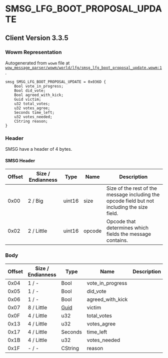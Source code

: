 # SMSG_LFG_BOOT_PROPOSAL_UPDATE

## Client Version 3.3.5

### Wowm Representation

Autogenerated from `wowm` file at [`wow_message_parser/wowm/world/lfg/smsg_lfg_boot_proposal_update.wowm:1`](https://github.com/gtker/wow_messages/tree/main/wow_message_parser/wowm/world/lfg/smsg_lfg_boot_proposal_update.wowm#L1).
```rust,ignore
smsg SMSG_LFG_BOOT_PROPOSAL_UPDATE = 0x036D {
    Bool vote_in_progress;
    Bool did_vote;
    Bool agreed_with_kick;
    Guid victim;
    u32 total_votes;
    u32 votes_agree;
    Seconds time_left;
    u32 votes_needed;
    CString reason;
}
```
### Header

SMSG have a header of 4 bytes.

#### SMSG Header

| Offset | Size / Endianness | Type   | Name   | Description |
| ------ | ----------------- | ------ | ------ | ----------- |
| 0x00   | 2 / Big           | uint16 | size   | Size of the rest of the message including the opcode field but not including the size field.|
| 0x02   | 2 / Little        | uint16 | opcode | Opcode that determines which fields the message contains.|

### Body

| Offset | Size / Endianness | Type | Name | Description | Comment |
| ------ | ----------------- | ---- | ---- | ----------- | ------- |
| 0x04 | 1 / - | Bool | vote_in_progress |  |  |
| 0x05 | 1 / - | Bool | did_vote |  |  |
| 0x06 | 1 / - | Bool | agreed_with_kick |  |  |
| 0x07 | 8 / Little | [Guid](../spec/packed-guid.md) | victim |  |  |
| 0x0F | 4 / Little | u32 | total_votes |  |  |
| 0x13 | 4 / Little | u32 | votes_agree |  |  |
| 0x17 | 4 / Little | Seconds | time_left |  |  |
| 0x1B | 4 / Little | u32 | votes_needed |  |  |
| 0x1F | - / - | CString | reason |  |  |


